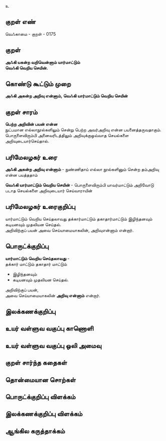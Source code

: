 உ

## குறள் எண் 

வெஃகாமை - குறள் - 0175  

## குறள் 

**அஃகி யகன்ற வறிவென்னாம் யார்மாட்டும்  
வெஃகி வெறிய செயின்.** 

## கொண்டு கூட்டும் முறை

**அஃகி அகன்ற அறிவு என்னாம், வெஃகி யார்மாட்டும் வெறிய செயின்**  

## குறள் சாரம் 

**பெற்ற அறிவின் பயன் என்ன**  
நுட்பமான எல்லாநூல்களிலும் சென்று பெற்ற அவர்அறிவு என்ன பயனைத்தருவதாகும்.  
பொருளைவிரும்பி அனைவரிடத்திலும் அறிவுக்குஒவ்வாத செயல்களை அறிவுடையார்செய்தால்.  

## பரிமேலழகர் உரை

**அஃகி அகன்ற அறிவு என்னாம்** - நுண்ணிதாய் எல்லா நூல்களினும் சென்ற தம்அறிவு என்ன பயத்ததாம் 

**வெஃகி யார்மாட்டும் வெறிய செயின்** - பொருளைவிரும்பி யாவர்மாட்டும் அறிவோடு படாத செயல்களை அறிவுடையார் செய்வாராயின் 

## பரிமேலழகர் உரைகுறிப்பு   

யார்மாட்டும் வெறிய செய்தலாவது தக்கார்மாட்டும் தகாதார்மாட்டும் இழிந்தனவும் கடியனவும் முதலியன செய்தல்.  
அறிவிற்குப் பயன் அவை செய்யாமையாகலின், அறிவுஎன்னாம் என்றார்.  

## பொருட்க்குறிப்பு 

**யார்மாட்டும் வெறிய செய்தலாவது** -  
தக்கார் மாட்டும் தகாதார் மாட்டும்  
* இழிந்தனவும்  
* கடியனவும் முதலியன செய்தல்.  

அறிவிற்குப் பயன்,  
அவை செய்யாமையாகலின் **அறிவு என்னாம்** என்றார்.  

## இலக்கணக்குறிப்பு  


## உயர் வள்ளுவ வகுப்பு காணொளி


## உயர் வள்ளுவ வகுப்பு ஒலி அமைவு 

 
## குறள் சார்ந்த கதைகள் 


## தொன்மையான சொற்கள்


## பொருட்க்குறிப்பு விளக்கம்


## இலக்கணக்குறிப்பு விளக்கம்


## ஆங்கில கருத்தாக்கம் 


